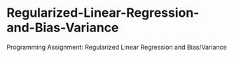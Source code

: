 # Regularized-Linear-Regression-and-Bias-Variance
Programming Assignment: Regularized Linear Regression and Bias/Variance
